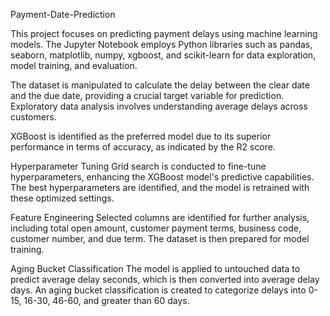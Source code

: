 Payment-Date-Prediction



This project focuses on predicting payment delays using machine learning models. The Jupyter Notebook employs Python libraries such as pandas, seaborn, matplotlib, numpy, xgboost, and scikit-learn for data exploration, model training, and evaluation.

The dataset is manipulated to calculate the delay between the clear date and the due date, providing a crucial target variable for prediction. Exploratory data analysis involves understanding average delays across customers.

XGBoost is identified as the preferred model due to its superior performance in terms of accuracy, as indicated by the R2 score.

Hyperparameter Tuning Grid search is conducted to fine-tune hyperparameters, enhancing the XGBoost model's predictive capabilities. The best hyperparameters are identified, and the model is retrained with these optimized settings.

Feature Engineering Selected columns are identified for further analysis, including total open amount, customer payment terms, business code, customer number, and due term. The dataset is then prepared for model training.

Aging Bucket Classification The model is applied to untouched data to predict average delay seconds, which is then converted into average delay days. An aging bucket classification is created to categorize delays into 0-15, 16-30, 46-60, and greater than 60 days.
